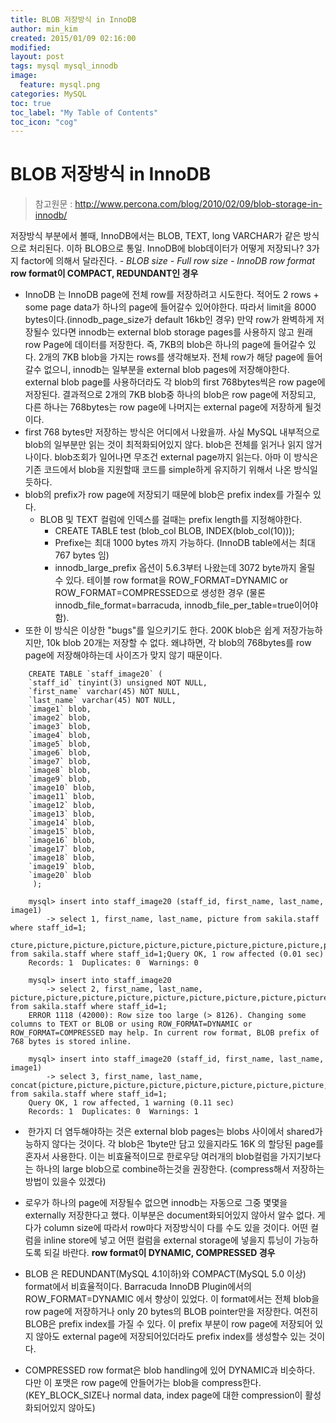 ```yaml
---
title: BLOB 저장방식 in InnoDB
author: min_kim
created: 2015/01/09 02:16:00
modified:
layout: post
tags: mysql mysql_innodb
image:
  feature: mysql.png
categories: MySQL
toc: true
toc_label: "My Table of Contents"
toc_icon: "cog"
---
```


# BLOB 저장방식 in InnoDB

> 참고원문 : <http://www.percona.com/blog/2010/02/09/blob-storage-in-innodb/>

저장방식 부분에서 볼때, InnoDB에서는 BLOB, TEXT, long VARCHAR가 같은 방식으로 처리된다. 이하 BLOB으로 통일. InnoDB에 blob데이터가 어떻게 저장되나? 3가지 factor에 의해서 달라진다. _\- BLOB size_ _\- Full row size_ _\- InnoDB row format_ **row format이 COMPACT, REDUNDANT인 경우**

  * InnoDB 는 InnoDB page에 전체 row를 저장하려고 시도한다. 적어도 2 rows + some page data가 하나의 page에 들어갈수 있어야한다. 따라서 limit을 8000 bytes이다.(innodb_page_size가 default 16kb인 경우) 만약 row가 완벽하게 저장될수 있다면 innodb는 external blob storage pages를 사용하지 않고 원래 row Page에 데이터를 저장한다. 즉, 7KB의 blob은 하나의 page에 들어갈수 있다. 2개의 7KB blob을 가지는 rows를 생각해보자. 전체 row가 해당 page에 들어갈수 없으니, innodb는 일부분을 external blob pages에 저장해야한다. external blob page를 사용하더라도 각 blob의 first 768bytes씩은 row page에 저장된다. 결과적으로 2개의 7KB blob중 하나의 blob은 row page에 저장되고, 다른 하나는 768bytes는 row page에 나머지는 external page에 저장하게 될것이다.
  * first 768 bytes만 저장하는 방식은 어디에서 나왔을까. 사실 MySQL 내부적으로 blob의 일부분만 읽는 것이 최적화되어있지 않다. blob은 전체를 읽거나 읽지 않거나이다. blob조회가 일어나면 무조건 external page까지 읽는다. 아마 이 방식은 기존 코드에서 blob을 지원할때 코드를 simple하게 유지하기 위해서 나온 방식일 듯하다.
  * blob의 prefix가 row page에 저장되기 때문에 blob은 prefix index를 가질수 있다.
    * BLOB 및 TEXT 컬럼에 인덱스를 걸때는 prefix length를 지정해야한다.
      * CREATE TABLE test (blob_col BLOB, INDEX(blob_col(10)));
      * Prefixe는 최대 1000 bytes 까지 가능하다. (InnoDB table에서는 최대 767 bytes 임)
      * innodb_large_prefix 옵션이 5.6.3부터 나왔는데 3072 byte까지 올릴 수 있다. 테이블 row format을 ROW_FORMAT=DYNAMIC or ROW_FORMAT=COMPRESSED으로 생성한 경우 (물론 innodb_file_format=barracuda, innodb_file_per_table=true이어야함).
  * 또한 이 방식은 이상한 "bugs"를 일으키기도 한다. 200K blob은 쉽게 저장가능하지만, 10k blob 20개는 저장할 수 없다. 왜냐하면, 각 blob의 768bytes를 row page에 저장해야하는데 사이즈가 맞지 않기 때문이다.

```
    CREATE TABLE `staff_image20` (
    `staff_id` tinyint(3) unsigned NOT NULL,
    `first_name` varchar(45) NOT NULL,
    `last_name` varchar(45) NOT NULL,
    `image1` blob,
    `image2` blob,
    `image3` blob,
    `image4` blob,
    `image5` blob,
    `image6` blob,
    `image7` blob,
    `image8` blob,
    `image9` blob,
    `image10` blob,
    `image11` blob,
    `image12` blob,
    `image13` blob,
    `image14` blob,
    `image15` blob,
    `image16` blob,
    `image17` blob,
    `image18` blob,
    `image19` blob,
    `image20` blob
     );

    mysql> insert into staff_image20 (staff_id, first_name, last_name, image1)
        -> select 1, first_name, last_name, picture from sakila.staff where staff_id=1;
    cture,picture,picture,picture,picture,picture,picture,picture,picture,picture,picture,picture,picture,picture from sakila.staff where staff_id=1;Query OK, 1 row affected (0.01 sec)
    Records: 1  Duplicates: 0  Warnings: 0

    mysql> insert into staff_image20
        -> select 2, first_name, last_name, picture,picture,picture,picture,picture,picture,picture,picture,picture,picture,picture,picture,picture,picture,picture,picture,picture,picture,picture,picture from sakila.staff where staff_id=1;
    ERROR 1118 (42000): Row size too large (> 8126). Changing some columns to TEXT or BLOB or using ROW_FORMAT=DYNAMIC or ROW_FORMAT=COMPRESSED may help. In current row format, BLOB prefix of 768 bytes is stored inline.

    mysql> insert into staff_image20 (staff_id, first_name, last_name, image1)
        -> select 3, first_name, last_name, concat(picture,picture,picture,picture,picture,picture,picture,picture,picture,picture,picture,picture,picture,picture,picture,picture,picture,picture,picture,picture) from sakila.staff where staff_id=1;
    Query OK, 1 row affected, 1 warning (0.11 sec)
    Records: 1  Duplicates: 0  Warnings: 1
```

  *  한가지 더 염두해야하는 것은 external blob pages는 blobs 사이에서 shared가능하지 않다는 것이다. 각 blob은 1byte만 담고 있을지라도 16K 의 할당된 page를 혼자서 사용한다. 이는 비효율적이므로 한로우당 여러개의 blob컬럼을 가지기보다는 하나의 large blob으로 combine하는것을 권장한다. (compress해서 저장하는 방법이 있을수 있겠다)
  * 로우가 하나의 page에 저장될수 없으면 innodb는 자동으로 그중 몇몇을 externally 저장한다고 했다. 이부분은 document화되어있지 않아서 알수 없다. 게다가 column size에 따라서 row마다 저장방식이 다를 수도 있을 것이다. 어떤 컬럼을 inline store에 넣고 어떤 컬럼을 external storage에 넣을지 튜닝이 가능하도록 되길 바란다.
**row format이 DYNAMIC, COMPRESSED 경우**

  * BLOB 은 REDUNDANT(MySQL 4.1이하)와 COMPACT(MySQL 5.0 이상) format에서 비효율적이다. Barracuda InnoDB Plugin에서의 ROW_FORMAT=DYNAMIC 에서 향상이 있었다. 이 format에서는 전체 blob을 row page에 저장하거나 only 20 bytes의 BLOB pointer만을 저장한다. 여전히 BLOB은 prefix index를 가질 수 있다. 이 prefix 부분이 row page에 저장되어 있지 않아도 external page에 저장되어있더라도 prefix index를 생성할수 있는 것이다.
  * COMPRESSED row format은 blob handling에 있어 DYNAMIC과 비슷하다. 다만 이 포맷은 row page에 안들어가는 blob을 compress한다. (KEY_BLOCK_SIZE나 normal data, index page에 대한 compression이 활성화되어있지 않아도)
